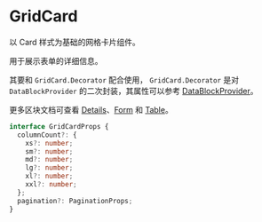 

# GridCard

以 Card 样式为基础的网格卡片组件。

用于展示表单的详细信息。

其要和 `GridCard.Decorator` 配合使用， `GridCard.Decorator` 是对 `DataBlockProvider` 的二次封装，其属性可以参考 [DataBlockProvider](/core/data-block/data-block-provider#属性详解)。

更多区块文档可查看 [Details](/components/details)、[Form](/componets/form-v2) 和 [Table](componets/table-v2)。

```ts
interface GridCardProps {
  columnCount?: {
    xs?: number;
    sm?: number;
    md?: number;
    lg?: number;
    xl?: number;
    xxl?: number;
  };
  pagination?: PaginationProps;
}
```

<code src="./demos/basic.tsx"></code>
